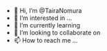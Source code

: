 - 👋 Hi, I’m @TairaNomura  
- 👀 I’m interested in ... 
- 🌱 I’m currently learning    
- 💞️ I’m looking to collaborate on    
- 📫 How to reach me ... 
 
<!---
TairaNomura/TairaNomura is a ✨ special ✨ repository because its `README.md` (this file) appears on your GitHub profile.
You can click the Preview link to take a look at your changes.
--->
 
